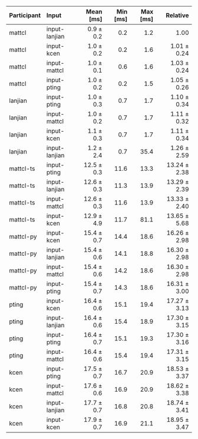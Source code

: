 | Participant | Input | Mean [ms] | Min [ms] | Max [ms] | Relative |
|:---|:---|---:|---:|---:|---:|
| mattcl | input-lanjian | 0.9 ± 0.2 | 0.2 | 1.2 | 1.00 |
| mattcl | input-kcen | 1.0 ± 0.2 | 0.2 | 1.6 | 1.01 ± 0.24 |
| mattcl | input-mattcl | 1.0 ± 0.1 | 0.6 | 1.6 | 1.03 ± 0.24 |
| mattcl | input-pting | 1.0 ± 0.2 | 0.2 | 1.5 | 1.05 ± 0.26 |
| lanjian | input-pting | 1.0 ± 0.3 | 0.7 | 1.7 | 1.10 ± 0.34 |
| lanjian | input-mattcl | 1.0 ± 0.2 | 0.7 | 1.7 | 1.11 ± 0.32 |
| lanjian | input-kcen | 1.1 ± 0.3 | 0.7 | 1.7 | 1.11 ± 0.34 |
| lanjian | input-lanjian | 1.2 ± 2.4 | 0.7 | 35.4 | 1.26 ± 2.59 |
| mattcl-ts | input-pting | 12.5 ± 0.3 | 11.6 | 13.3 | 13.24 ± 2.38 |
| mattcl-ts | input-lanjian | 12.6 ± 0.3 | 11.3 | 13.9 | 13.29 ± 2.39 |
| mattcl-ts | input-mattcl | 12.6 ± 0.3 | 11.6 | 13.9 | 13.33 ± 2.40 |
| mattcl-ts | input-kcen | 12.9 ± 4.9 | 11.7 | 81.1 | 13.65 ± 5.68 |
| mattcl-py | input-kcen | 15.4 ± 0.7 | 14.4 | 18.6 | 16.26 ± 2.98 |
| mattcl-py | input-lanjian | 15.4 ± 0.6 | 14.1 | 18.8 | 16.30 ± 2.98 |
| mattcl-py | input-mattcl | 15.4 ± 0.6 | 14.2 | 18.6 | 16.30 ± 2.98 |
| mattcl-py | input-pting | 15.4 ± 0.7 | 14.3 | 18.6 | 16.31 ± 3.00 |
| pting | input-kcen | 16.4 ± 0.6 | 15.1 | 19.4 | 17.27 ± 3.13 |
| pting | input-lanjian | 16.4 ± 0.6 | 15.4 | 18.9 | 17.30 ± 3.15 |
| pting | input-pting | 16.4 ± 0.7 | 15.1 | 19.3 | 17.30 ± 3.16 |
| pting | input-mattcl | 16.4 ± 0.6 | 15.4 | 19.4 | 17.31 ± 3.15 |
| kcen | input-pting | 17.5 ± 0.7 | 16.7 | 20.9 | 18.53 ± 3.37 |
| kcen | input-mattcl | 17.6 ± 0.6 | 16.9 | 20.9 | 18.62 ± 3.38 |
| kcen | input-lanjian | 17.7 ± 0.7 | 16.8 | 20.8 | 18.74 ± 3.41 |
| kcen | input-kcen | 17.9 ± 0.7 | 16.9 | 21.1 | 18.95 ± 3.47 |
